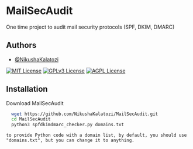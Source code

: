 
# MailSecAudit

One time project to audit mail security protocols (SPF, DKIM, DMARC)


## Authors

- [@NikushaKalatozi](https://github.com/NikushaKalatozi/)






[![MIT License](https://img.shields.io/badge/License-MIT-green.svg)](https://choosealicense.com/licenses/mit/)
[![GPLv3 License](https://img.shields.io/badge/License-GPL%20v3-yellow.svg)](https://opensource.org/licenses/)
[![AGPL License](https://img.shields.io/badge/license-AGPL-blue.svg)](http://www.gnu.org/licenses/agpl-3.0)


## Installation

Download MailSecAudit

```bash
  wget https://github.com/NikushaKalatozi/MailSecAudit.git
  cd MailSecAudit
  python3 spfdkimdmarc_checker.py domains.txt
```
    to provide Python code with a domain list, by default, you should use "domains.txt", but you can change it to anything.
